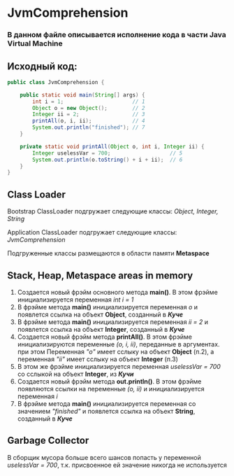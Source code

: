 # JvmComprehension

### В данном файле описывается исполнение кода в части **Java Virtual Machine**
 
## Исходный код:

```java
public class JvmComprehension {

    public static void main(String[] args) {
        int i = 1;                      // 1
        Object o = new Object();        // 2
        Integer ii = 2;                 // 3
        printAll(o, i, ii);             // 4
        System.out.println("finished"); // 7
    }

    private static void printAll(Object o, int i, Integer ii) {
        Integer uselessVar = 700;                   // 5
        System.out.println(o.toString() + i + ii);  // 6
    }
}
```
## Class Loader
Bootstrap ClassLoader подгружает следующие классы: *Object, Integer, String*

Application ClassLoader подгружает следующие классы: *JvmComprehension*

Подгруженные классы размещаются в области памяти **Metaspace**

## Stack, Heap, Metaspace areas in memory
1. Создается новый фрэйм основного метода **main()**. В этом фрэйме инициализируется переменная *int i = 1*
2. В фрэйме метода **main()** инициализируется переменная *o* и появлется ссылка на объект **Object**, созданный в ***Куче***
3. В фрэйме метода **main()** инициализируется переменная *ii = 2* и появлется ссылка на объект **Integer**, созданный в ***Куче***
4. Создается новый фрэйм метода **printAll()**. В этом фрэйме инициализируются переменные *(o, i, ii)*, переданные в аргументах. 
при этом Переменная *"o"* имеет сслыку на объект **Object** (п.2), а переменная *"ii"* имеет сслыку на объект **Integer** (п.3)
5. В этом же фрэйме инициализируется переменная *uselessVar = 700* со сслыкой на объект **Integer**, из ***Кучи***
6. Создается новый фрэйм метода **out.println()**. В этом фрэйме появляются ссылки на переменные *(o, ii)* и инициализируется переменная *i* 
7. В фрэйме метода **main()** инициализируется переменная со значением *"finished"* и появлется ссылка на объект **String**, созданный в ***Куче***

## Garbage Collector
В сборщик мусора больше всего шансов попасть у переменной *uselessVar = 700*, т.к. присвоенное ей значение никогда не используется